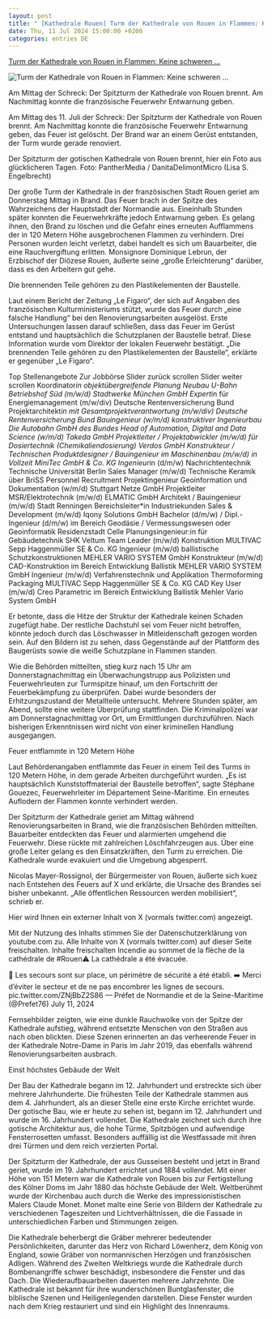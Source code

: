 ```yaml
---
layout: post
title: " [Kathedrale Rouen] Turm der Kathedrale von Rouen in Flammen: Keine schweren ..."
date: Thu, 11 Jul 2024 15:00:00 +0200
categories: entries DE
---
```

[Turm der Kathedrale von Rouen in Flammen: Keine schweren ...](https://www.ingenieur.de/technik/fachbereiche/bau/rauch-ueber-rouen-gotische-kathedrale-evakuiert-nach-turmbrand/)

![Turm der Kathedrale von Rouen in Flammen: Keine schweren ...](https://www.ingenieur.de/wp-content/uploads/2024/07/panthermedia_27752438_5200x3461-scaled-e1720698782466.jpg)

Am Mittag der Schreck: Der Spitzturm der Kathedrale von Rouen brennt. Am Nachmittag konnte die französische Feuerwehr Entwarnung geben.

Am Mittag des 11. Juli der Schreck: Der Spitzturm der Kathedrale von Rouen brennt. Am Nachmittag konnte die französische Feuerwehr Entwarnung geben, das Feuer ist gelöscht. Der Brand war an einem Gerüst entstanden, der Turm wurde gerade renoviert.

Der Spitzturm der gotischen Kathedrale von Rouen brennt, hier ein Foto aus glücklicheren Tagen. Foto: PantherMedia / DanitaDelimontMicro (Lisa S. Engelbrecht)

Der große Turm der Kathedrale in der französischen Stadt Rouen geriet am Donnerstag Mittag in Brand. Das Feuer brach in der Spitze des Wahrzeichens der Hauptstadt der Normandie aus. Eineinhalb Stunden später konnten die Feuerwehrkräfte jedoch Entwarnung geben. Es gelang ihnen, den Brand zu löschen und die Gefahr eines erneuten Aufflammens der in 120 Metern Höhe ausgebrochenen Flammen zu verhindern. Drei Personen wurden leicht verletzt, dabei handelt es sich um Bauarbeiter, die eine Rauchvergiftung erlitten. Monsignore Dominique Lebrun, der Erzbischof der Diözese Rouen, äußerte seine „große Erleichterung“ darüber, dass es den Arbeitern gut gehe.

Die brennenden Teile gehören zu den Plastikelementen der Baustelle.

Laut einem Bericht der Zeitung „Le Figaro“, der sich auf Angaben des französischen Kulturministeriums stützt, wurde das Feuer durch „eine falsche Handlung“ bei den Renovierungsarbeiten ausgelöst. Erste Untersuchungen lassen darauf schließen, dass das Feuer im Gerüst entstand und hauptsächlich die Schutzplanen der Baustelle betraf. Diese Information wurde vom Direktor der lokalen Feuerwehr bestätigt. „Die brennenden Teile gehören zu den Plastikelementen der Baustelle“, erklärte er gegenüber „Le Figaro“.

Top Stellenangebote Zur Jobbörse Slider zurück scrollen Slider weiter scrollen Koordinator*in objektübergreifende Planung Neubau U-Bahn Betriebshof Süd (m/w/d) Stadtwerke München GmbH Expert*in für Energiemanagement (m/w/div) Deutsche Rentenversicherung Bund Projektarchitekt*in mit Gesamtprojektverantwortung (m/w/div) Deutsche Rentenversicherung Bund Bauingenieur (w/m/d) konstruktiver Ingenieurbau Die Autobahn GmbH des Bundes Head of Automation, Digital and Data Science (w/m/d) Takeda GmbH Projektleiter / Projektabwickler (m/w/d) für Dosiertechnik (Chemikaliendosierung) Verdos GmbH Konstrukteur / Technischen Produktdesigner / Bauingenieur im Maschinenbau (m/w/d) in Vollzeit MiniTec GmbH & Co. KG Ingenieur*in (d/m/w) Nachrichtentechnik Technische Universität Berlin Sales Manager (m/w/d) Technische Keramik über BriSS Personnel Recruitment Projektingenieur Geoinformation und Dokumentation (w/m/d) Stuttgart Netze GmbH Projektleiter MSR/Elektrotechnik (m/w/d) ELMATIC GmbH Architekt / Bauingenieur (m/w/d) Stadt Renningen Bereichsleiter*in Industriekunden Sales & Development (m/w/d) Iqony Solutions GmbH Bachelor (d/m/w) / Dipl.-Ingenieur (d/m/w) im Bereich Geodäsie / Vermessungswesen oder Geoinformatik Residenzstadt Celle Planungsingenieur:in für Gebäudetechnik SHK Veltum Team Leader (m/w/d) Konstruktion MULTIVAC Sepp Haggenmüller SE & Co. KG Ingenieur (m/w/d) ballistische Schutzkonstruktionen MEHLER VARIO SYSTEM GmbH Konstrukteur (m/w/d) CAD-Konstruktion im Bereich Entwicklung Ballistik MEHLER VARIO SYSTEM GmbH Ingenieur (m/w/d) Verfahrenstechnik und Applikation Thermoforming Packaging MULTIVAC Sepp Haggenmüller SE & Co. KG CAD Key User (m/w/d) Creo Parametric im Bereich Entwicklung Ballistik Mehler Vario System GmbH

Er betonte, dass die Hitze der Struktur der Kathedrale keinen Schaden zugefügt habe. Der restliche Dachstuhl sei vom Feuer nicht betroffen, könnte jedoch durch das Löschwasser in Mitleidenschaft gezogen worden sein. Auf den Bildern ist zu sehen, dass Gegenstände auf der Plattform des Baugerüsts sowie die weiße Schutzplane in Flammen standen.

Wie die Behörden mitteilten, stieg kurz nach 15 Uhr am Donnerstagnachmittag ein Überwachungstrupp aus Polizisten und Feuerwehrleuten zur Turmspitze hinauf, um den Fortschritt der Feuerbekämpfung zu überprüfen. Dabei wurde besonders der Erhitzungszustand der Metallteile untersucht. Mehrere Stunden später, am Abend, sollte eine weitere Überprüfung stattfinden. Die Kriminalpolizei war am Donnerstagnachmittag vor Ort, um Ermittlungen durchzuführen. Nach bisherigen Erkenntnissen wird nicht von einer kriminellen Handlung ausgegangen.

Feuer entflammte in 120 Metern Höhe

Laut Behördenangaben entflammte das Feuer in einem Teil des Turms in 120 Metern Höhe, in dem gerade Arbeiten durchgeführt wurden. „Es ist hauptsächlich Kunststoffmaterial der Baustelle betroffen“, sagte Stéphane Gouezec, Feuerwehrleiter im Département Seine-Maritime. Ein erneutes Auflodern der Flammen konnte verhindert werden.

Der Spitzturm der Kathedrale geriet am Mittag während Renovierungsarbeiten in Brand, wie die französischen Behörden mitteilten. Bauarbeiter entdeckten das Feuer und alarmierten umgehend die Feuerwehr. Diese rückte mit zahlreichen Löschfahrzeugen aus. Über eine große Leiter gelang es den Einsatzkräften, den Turm zu erreichen. Die Kathedrale wurde evakuiert und die Umgebung abgesperrt.

Nicolas Mayer-Rossignol, der Bürgermeister von Rouen, äußerte sich kuez nach Entstehen des Feuers auf X und erklärte, die Ursache des Brandes sei bisher unbekannt. „Alle öffentlichen Ressourcen werden mobilisiert“, schrieb er.

Hier wird Ihnen ein externer Inhalt von X (vormals twitter.com) angezeigt.

Mit der Nutzung des Inhalts stimmen Sie der Datenschutzerklärung von youtube.com zu. Alle Inhalte von X (vormals twitter.com) auf dieser Seite freischalten. Inhalte freischalten Incendie au sommet de la flèche de la cathédrale de #Rouen⚠️ La cathédrale a été évacuée.

🚒 Les secours sont sur place, un périmètre de sécurité a été établi. ➡️ Merci d’éviter le secteur et de ne pas encombrer les lignes de secours. pic.twitter.com/ZNjBbZ2S86 — Préfet de Normandie et de la Seine-Maritime (@Prefet76) July 11, 2024

Fernsehbilder zeigten, wie eine dunkle Rauchwolke von der Spitze der Kathedrale aufstieg, während entsetzte Menschen von den Straßen aus nach oben blickten. Diese Szenen erinnerten an das verheerende Feuer in der Kathedrale Notre-Dame in Paris im Jahr 2019, das ebenfalls während Renovierungsarbeiten ausbrach.

Einst höchstes Gebäude der Welt

Der Bau der Kathedrale begann im 12. Jahrhundert und erstreckte sich über mehrere Jahrhunderte. Die frühesten Teile der Kathedrale stammen aus dem 4. Jahrhundert, als an dieser Stelle eine erste Kirche errichtet wurde. Der gotische Bau, wie er heute zu sehen ist, begann im 12. Jahrhundert und wurde im 16. Jahrhundert vollendet. Die Kathedrale zeichnet sich durch ihre gotische Architektur aus, die hohe Türme, Spitzbögen und aufwendige Fensterrosetten umfasst. Besonders auffällig ist die Westfassade mit ihren drei Türmen und dem reich verzierten Portal.

Der Spitzturm der Kathedrale, der aus Gusseisen besteht und jetzt in Brand geriet, wurde im 19. Jahrhundert errichtet und 1884 vollendet. Mit einer Höhe von 151 Metern war die Kathedrale von Rouen bis zur Fertigstellung des Kölner Doms im Jahr 1880 das höchste Gebäude der Welt. Weltberühmt wurde der Kirchenbau auch durch die Werke des impressionistischen Malers Claude Monet. Monet malte eine Serie von Bildern der Kathedrale zu verschiedenen Tageszeiten und Lichtverhältnissen, die die Fassade in unterschiedlichen Farben und Stimmungen zeigen.

Die Kathedrale beherbergt die Gräber mehrerer bedeutender Persönlichkeiten, darunter das Herz von Richard Löwenherz, dem König von England, sowie Gräber von normannischen Herzögen und französischen Adligen. Während des Zweiten Weltkriegs wurde die Kathedrale durch Bombenangriffe schwer beschädigt, insbesondere die Fenster und das Dach. Die Wiederaufbauarbeiten dauerten mehrere Jahrzehnte. Die Kathedrale ist bekannt für ihre wunderschönen Buntglasfenster, die biblische Szenen und Heiligenlegenden darstellen. Diese Fenster wurden nach dem Krieg restauriert und sind ein Highlight des Innenraums.

